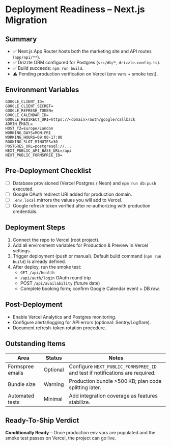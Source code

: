 # Deployment Readiness – Next.js Migration

## Summary
- ✅ Next.js App Router hosts both the marketing site and API routes (`app/api/**`).
- ✅ Drizzle ORM configured for Postgres (`src/db/*`, `drizzle.config.ts`).
- ✅ Build succeeds: `npm run build`.
- ⚠️ Pending production verification on Vercel (env vars + smoke test).

## Environment Variables
```
GOOGLE_CLIENT_ID=
GOOGLE_CLIENT_SECRET=
GOOGLE_REFRESH_TOKEN=
GOOGLE_CALENDAR_ID=
GOOGLE_REDIRECT_URI=https://<domain>/auth/google/callback
ADMIN_EMAIL=
HOST_TZ=Europe/London
WORKING_DAYS=MON-FRI
WORKING_HOURS=09:00-17:00
BOOKING_SLOT_MINUTES=30
POSTGRES_URL=postgresql://...
NEXT_PUBLIC_API_BASE_URL=/api
NEXT_PUBLIC_FORMSPREE_ID=
```

## Pre-Deployment Checklist
- [ ] Database provisioned (Vercel Postgres / Neon) and `npm run db:push` executed.
- [ ] Google OAuth redirect URI added for production domain.
- [ ] `.env.local` mirrors the values you will add to Vercel.
- [ ] Google refresh token verified after re-authorizing with production credentials.

## Deployment Steps
1. Connect the repo to Vercel (root project).
2. Add all environment variables for Production & Preview in Vercel settings.
3. Trigger deployment (push or manual). Default build command (`npm run build`) is already defined.
4. After deploy, run the smoke test:
   - `GET /api/health`
   - `/api/auth/login` OAuth round trip
   - POST `/api/availability` (future date)
   - Complete booking form; confirm Google Calendar event + DB row.

## Post-Deployment
- Enable Vercel Analytics and Postgres monitoring.
- Configure alerts/logging for API errors (optional: Sentry/Logflare).
- Document refresh-token rotation procedure.

## Outstanding Items
| Area | Status | Notes |
| --- | --- | --- |
| Formspree emails | Optional | Configure `NEXT_PUBLIC_FORMSPREE_ID` and test if notifications are required. |
| Bundle size | Warning | Production bundle >500 KB; plan code splitting later. |
| Automated tests | Minimal | Add integration coverage as features stabilize. |

## Ready-To-Ship Verdict
**Conditionally Ready** – Once production env vars are populated and the smoke test passes on Vercel, the project can go live.
